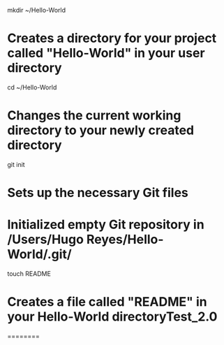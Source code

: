 mkdir ~/Hello-World
# Creates a directory for your project called "Hello-World" in your user directory


cd ~/Hello-World
# Changes the current working directory to your newly created directory


git init
# Sets up the necessary Git files

# Initialized empty Git repository in /Users/Hugo Reyes/Hello-World/.git/

touch README
# Creates a file called "README" in your Hello-World directoryTest_2.0
========
